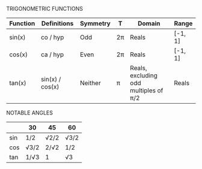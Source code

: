 
TRIGONOMETRIC  FUNCTIONS

| Function | Definitions     | Symmetry | T  | Domain                                | Range   |
|----------|-----------------|----------|----|---------------------------------------|---------|
| sin(x)   | co / hyp        | Odd      | 2π | Reals                                 | [-1, 1] |
| cos(x)   | ca / hyp        | Even     | 2π | Reals                                 | [-1, 1] |
| tan(x)   | sin(x) / cos(x) | Neither  | π  | Reals, excluding odd multiples of π/2 | Reals   |


NOTABLE ANGLES

|     | 30   | 45   | 60   |
|-----|------|------|------|
| sin | 1/2  | √2/2 | √3/2 |
| cos | √3/2 | 2/√2 | 1/2  |
| tan | 1/√3 | 1    | √3   |
